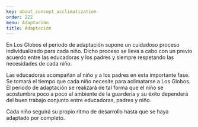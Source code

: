 ```yaml
---
key: about_concept_acclimatization
order: 222
menu: Adaptación
title: Adaptación
---
```

En Los Globos el periodo de adaptación supone un cuidadoso proceso individualizado para cada niño. Dicho proceso se lleva a cabo con un previo acuerdo entre las educadoras y los padres y siempre respetando las necesidades de cada niño.

Las educadoras acompañan al niño y a los padres en esta importante fase. Se tomará el tiempo que cada niño necesite para aclimatarse a Los Globos. El periodo de adaptación se realizará de tal forma que el niño se acostumbre poco a poco al ambiente de la guardería y su éxito dependerá del buen trabajo conjunto entre educadoras, padres y niño.

Cada niño seguirá su propio ritmo de desarrollo hasta que se haya adaptado por completo.